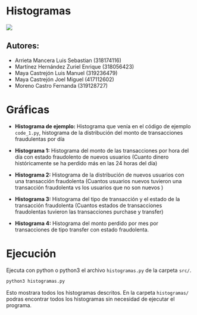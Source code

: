 # Histogramas

<img src='https://i.giphy.com/media/v1.Y2lkPTc5MGI3NjExZmV0eDV5cmhyNjZveHM3b2txOTI1cmVuNGZxenlrbHR5aXA1Y2F6eiZlcD12MV9pbnRlcm5hbF9naWZfYnlfaWQmY3Q9Zw/l46Cy1rHbQ92uuLXa/giphy.gif' witdth='400px'/>

## Autores:

+ Arrieta Mancera Luis Sebastian (318174116)
+ Martínez Hernández Zuriel Enrique (318056423)
+ Maya Castrejón Luis Manuel (319236479)
+ Maya Castrejón Joel Miguel (417112602)
+ Moreno Castro Fernanda (319128727)

# Gráficas

+ **Histograma de ejemplo:** Histograma que venía en el código de ejemplo `code_1.py`, histograma de la distribución del monto de transacciones fraudulentas por día

+ **Histograma 1:** Histograma del monto de las transacciones por hora del día con estado fraudolento de nuevos
usuarios (Cuanto dinero históricamente se ha perdido más en las 24 horas del día)

+ **Histograma 2:** Histograma de la distribución de nuevos usuarios con una transacción fraudolenta (Cuantos
usuarios nuevos tuvieron una transacción fraudolenta vs los usuarios que no son nuevos )

+ **Histograma 3:** Histograma del tipo de transacción y el estado de la transacción fraudolenta (Cuantos estados
de transacciones fraudolentas tuvieron las transacciones purchase y transfer)

+ **Histograma 4:** Histograma del monto perdido por mes por transacciones de tipo transfer con estado fraudolenta.

# Ejecución

Ejecuta con python o python3 el archivo `histogramas.py` de la carpeta `src/`.

```bash
python3 histogramas.py
```

Esto mostrara todos los histogramas descritos. En la carpeta `histogramas/` podras encontrar todos los histogramas sin necesidad de ejecutar el programa.

